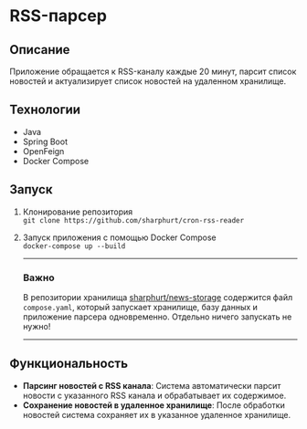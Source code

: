 # RSS-парсер

## Описание

Приложение обращается к RSS-каналу каждые 20 минут, парсит список новостей и актуализирует список новостей на удаленном хранилище.

## Технологии

- Java
- Spring Boot
- OpenFeign
- Docker Compose

## Запуск

1. Клонирование репозитория  
   `git clone https://github.com/sharphurt/cron-rss-reader`


2. Запуск приложения с помощью Docker Compose  
   ``docker-compose up --build``

   <hr>
   
   ### Важно

   В репозитории хранилища [sharphurt/news-storage](https://github.com/sharphurt/news-storage) содержится файл `compose.yaml`, который запускает хранилище, базу данных и приложение парсера одновременно. Отдельно ничего запускать не нужно!
   
   <hr>


## Функциональность

- **Парсинг новостей с RSS канала**: Система автоматически парсит новости с указанного RSS канала и обрабатывает их содержимое.
- **Сохранение новостей в удаленное хранилище**: После обработки новостей система сохраняет их в указанное удаленное хранилище.
